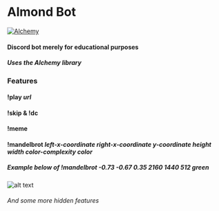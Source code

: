 # Almond Bot

[![Alchemy](https://img.shields.io/badge/alchemy-0.6.0-A56FBD.svg)](https://github.com/cronokirby/alchemy)

#### Discord bot merely for educational purposes

##### Uses the Alchemy library


### Features

#### !play *url*
#### !skip & !dc
#### !meme
#### !mandelbrot *left-x-coordinate* *right-x-coordinate* *y-coordinate* *height* *width* *color-complexity* *color*
##### Example below of !mandelbrot -0.73 -0.67 0.35 2160 1440 512 green
![alt text](https://i.imgur.com/5CXFHWb.png)


###### And some more hidden features

